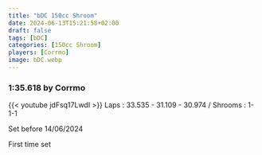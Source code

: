```yaml
---
title: "bDC 150cc Shroom"
date: 2024-06-13T15:21:58+02:00
draft: false
tags: [bDC]
categories: [150cc Shroom]
players: [Corrmo]
image: bDC.webp
---
```

### 1:35.618 by Corrmo

{{< youtube jdFsq17LwdI >}}
Laps : 33.535 - 31.109 - 30.974 /
Shrooms : 1-1-1

Set before 14/06/2024

First time set